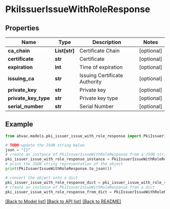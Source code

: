# PkiIssuerIssueWithRoleResponse


## Properties

Name | Type | Description | Notes
------------ | ------------- | ------------- | -------------
**ca_chain** | **List[str]** | Certificate Chain | [optional] 
**certificate** | **str** | Certificate | [optional] 
**expiration** | **int** | Time of expiration | [optional] 
**issuing_ca** | **str** | Issuing Certificate Authority | [optional] 
**private_key** | **str** | Private key | [optional] 
**private_key_type** | **str** | Private key type | [optional] 
**serial_number** | **str** | Serial Number | [optional] 

## Example

```python
from ahvac.models.pki_issuer_issue_with_role_response import PkiIssuerIssueWithRoleResponse

# TODO update the JSON string below
json = "{}"
# create an instance of PkiIssuerIssueWithRoleResponse from a JSON string
pki_issuer_issue_with_role_response_instance = PkiIssuerIssueWithRoleResponse.from_json(json)
# print the JSON string representation of the object
print(PkiIssuerIssueWithRoleResponse.to_json())

# convert the object into a dict
pki_issuer_issue_with_role_response_dict = pki_issuer_issue_with_role_response_instance.to_dict()
# create an instance of PkiIssuerIssueWithRoleResponse from a dict
pki_issuer_issue_with_role_response_from_dict = PkiIssuerIssueWithRoleResponse.from_dict(pki_issuer_issue_with_role_response_dict)
```
[[Back to Model list]](../README.md#documentation-for-models) [[Back to API list]](../README.md#documentation-for-api-endpoints) [[Back to README]](../README.md)


